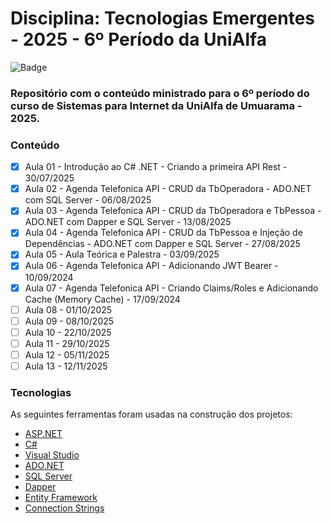# Disciplina: Tecnologias Emergentes - 2025 - 6º Período da UniAlfa

![Badge](https://img.shields.io/badge/Marcos%20Dias%20Vendramini-ASP.NET%20C%23-red)

### Repositório com o conteúdo ministrado para o 6º período do curso de Sistemas para Internet da UniAlfa de Umuarama - 2025.

### Conteúdo

- [x] Aula 01 - Introdução ao C# .NET - Criando a primeira API Rest - 30/07/2025
- [x] Aula 02 - Agenda Telefonica API - CRUD da TbOperadora - ADO.NET com SQL Server - 06/08/2025
- [x] Aula 03 - Agenda Telefonica API - CRUD da TbOperadora e TbPessoa - ADO.NET com Dapper e SQL Server - 13/08/2025
- [x] Aula 04 - Agenda Telefonica API - CRUD da TbPessoa e Injeção de Dependências - ADO.NET com Dapper e SQL Server - 27/08/2025
- [x] Aula 05 - Aula Teórica e Palestra - 03/09/2025
- [x] Aula 06 - Agenda Telefonica API - Adicionando JWT Bearer - 10/09/2024
- [x] Aula 07 - Agenda Telefonica API - Criando Claims/Roles e Adicionando Cache (Memory Cache) - 17/09/2024
- [ ] Aula 08 - 01/10/2025
- [ ] Aula 09 - 08/10/2025
- [ ] Aula 10 - 22/10/2025
- [ ] Aula 11 - 29/10/2025
- [ ] Aula 12 - 05/11/2025
- [ ] Aula 13 - 12/11/2025

### Tecnologias

As seguintes ferramentas foram usadas na construção dos projetos:

- [ASP.NET](https://dotnet.microsoft.com/apps/aspnet)
- [C#](https://docs.microsoft.com/pt-br/dotnet/csharp/)
- [Visual Studio](https://visualstudio.microsoft.com/pt-br/)
- [ADO.NET](https://docs.microsoft.com/pt-br/dotnet/framework/data/adonet/)
- [SQL Server](https://www.microsoft.com/pt-br/sql-server/sql-server-downloads)
- [Dapper](https://github.com/DapperLib/Dapper)
- [Entity Framework](https://docs.microsoft.com/pt-br/ef/)
- [Connection Strings](https://www.connectionstrings.com/)
